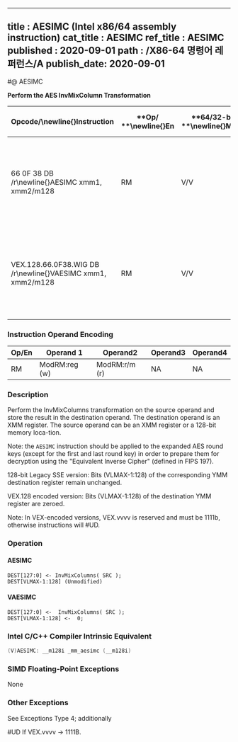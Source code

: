 ----------------------------
title : AESIMC (Intel x86/64 assembly instruction)
cat_title : AESIMC
ref_title : AESIMC
published : 2020-09-01
path : /X86-64 명령어 레퍼런스/A
publish_date: 2020-09-01
----------------------------
#@ AESIMC

**Perform the AES InvMixColumn Transformation**

|**Opcode/**\newline{}**Instruction**|**Op/ **\newline{}**En**|**64/32-bit **\newline{}**Mode**|**CPUID **\newline{}**Feature **\newline{}**Flag**|**Description**|
|------------------------------------|------------------------|--------------------------------|--------------------------------------------------|---------------|
|66 0F 38 DB /r\newline{}AESIMC xmm1, xmm2/m128|RM|V/V|AES|Perform the InvMixColumn transformation on a 128-bit round key from xmm2/m128 and store the result in xmm1.|
|VEX.128.66.0F38.WIG DB /r\newline{}VAESIMC xmm1, xmm2/m128|RM|V/V|Both AES andAVX flags|Perform the InvMixColumn transformation on a 128-bit round key from xmm2/m128 and store the result in xmm1.|
### Instruction Operand Encoding


|Op/En|Operand 1|Operand2|Operand3|Operand4|
|-----|---------|--------|--------|--------|
|RM|ModRM:reg (w)|ModRM:r/m (r)|NA|NA|
### Description


Perform the InvMixColumns transformation on the source operand and store the result in the destination operand. The destination operand is an XMM register. The source operand can be an XMM register or a 128-bit memory loca-tion. 

Note: the `AESIMC` instruction should be applied to the expanded AES round keys (except for the first and last round key) in order to prepare them for decryption using the "Equivalent Inverse Cipher" (defined in FIPS 197). 

128-bit Legacy SSE version: Bits (VLMAX-1:128) of the corresponding YMM destination register remain unchanged.

VEX.128 encoded version: Bits (VLMAX-1:128) of the destination YMM register are zeroed.

Note: In VEX-encoded versions, VEX.vvvv is reserved and must be 1111b, otherwise instructions will #UD.


### Operation
#### AESIMC
```info-verb
DEST[127:0] <- InvMixColumns( SRC );
DEST[VLMAX-1:128] (Unmodified)
```
#### VAESIMC 
```info-verb
DEST[127:0] <-  InvMixColumns( SRC );
DEST[VLMAX-1:128] <-  0;
```

### Intel C/C++ Compiler Intrinsic Equivalent

```cpp
(V)AESIMC: __m128i _mm_aesimc (__m128i)
```
### SIMD Floating-Point Exceptions


None

### Other Exceptions


See Exceptions Type 4; additionally

#UD If VEX.vvvv ->  1111B.

